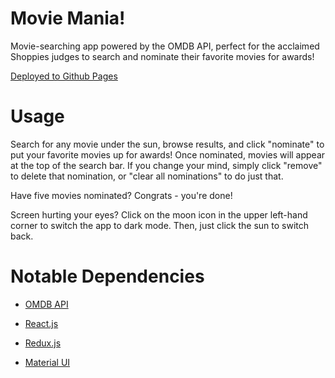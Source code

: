 # Movie Mania!

Movie-searching app powered by the OMDB API, perfect for the acclaimed Shoppies judges to search and nominate their favorite movies for awards!

[Deployed to Github Pages](https://shame-wizards-apprentice.github.io/shopify-frontend-challenge/)

# Usage

Search for any movie under the sun, browse results, and click "nominate" to put your favorite movies up for awards! Once nominated, movies will appear at the top of the search bar. If you change your mind, simply click "remove" to delete that nomination, or "clear all nominations" to do just that. 

Have five movies nominated? Congrats - you're done! 

Screen hurting your eyes? Click on the moon icon in the upper left-hand corner to switch the app to dark mode. Then, just click the sun to switch back. 


# Notable Dependencies

* [OMDB API](https://www.omdbapi.com/)

* [React.js](https://reactjs.org/)

* [Redux.js](https://redux.js.org/)

* [Material UI](https://material-ui.com/)

